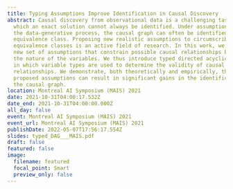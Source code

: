 ```yaml
---
title: Typing Assumptions Improve Identification in Causal Discovery
abstract: Causal discovery from observational data is a challenging task to
  which an exact solution cannot always be identified. Under assumptions about
  the data-generative process, the causal graph can often be identified up to an
  equivalence class. Proposing new realistic assumptions to circumscribe such
  equivalence classes is an active field of research. In this work, we propose a
  new set of assumptions that constrain possible causal relationships based on
  the nature of the variables. We thus introduce typed directed acyclic graphs,
  in which variable types are used to determine the validity of causal
  relationships. We demonstrate, both theoretically and empirically, that the
  proposed assumptions can result in significant gains in the identification of
  the causal graph.
location: Montreal AI Symposium (MAIS) 2021
date: 2021-10-31T04:00:17.532Z
date_end: 2021-10-31T04:00:00.000Z
all_day: false
event: Montreal AI Symposium (MAIS) 2021
event_url: Montreal AI Symposium (MAIS) 2021
publishDate: 2022-05-07T17:56:17.554Z
slides: typed_DAG___MAIS.pdf
draft: false
featured: false
image:
  filename: featured
  focal_point: Smart
  preview_only: false
---
```

